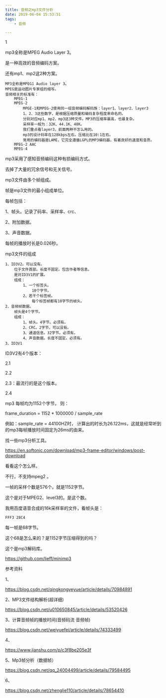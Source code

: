 ```yaml
---
title: 音频之mp3文件分析
date: 2019-06-04 15:53:51
tags:
	- 音频

---
```


1

mp3全称是MPEG Audio Layer 3。

是一种高效的音频编码方案。

还有mp1、mp2这2种方案。

```
MP3全称是MPEG1 Audio layer 3。
MPEG是运动图片专家组的缩写。
音频相关的标准有：
	MPEG-1
	MPEG-2
		MPGE-1和MPEG-2使用同一组音频编码解码族：layer1、layer2、layer3
		1、2、3这些数字，是根据压缩质量和编码复杂程度来命名的。
		分别对应mp1、mp2、mp3这3种文件。MP3的压缩率最高，也最复杂。
		采样率一般为：32K、44.1K、48K。
		我们重点看layer3，前面两种不怎么用的。
		mp3的设计码率在128kbps左右。压缩比在10:1左右。
		常用的编码器是LAME，它完全遵循LGPL的MP3编码器，有着良好的速度和音质。
	MPEG-2 AAC
	MPEG-4
```



mp3采用了感知音频编码这种有损编码方式。

去掉了大量的冗余信号和无关信号。

mp3文件由多个帧组成。

帧是mp3文件的最小组成单位。



每帧包括：

1、帧头。记录了码率、采样率、crc、

2、附加数据。

3、声音数据。

每帧的播放时长是0.026秒。

mp3文件的组成

```
1、ID3V2。可以没有。
	位于文件首部。长度不固定。包含作者等信息。
	是对ID3V1的扩展。
	组成：
		1、一个标签头。
			10个字节。
		2、若干个标签帧。
			每个标签帧都有10字节的帧头。
2、音频帧数据。
	帧头是4个字节。
	组成：
		1、帧头。4字节。必须有。
		2、CRC。2字节，可以没有。
		3、通道信息。32字节。必须有。
		4、声音数据。长度不固定。必须有。
3、ID3V1
```

ID3V2有4个版本：

2.1

2.2

2.3：最流行的是这个版本。

2.4

mp3 每帧均为1152个字节， 则：

frame_duration = 1152 * 1000000 / sample_rate

例如：sample_rate = 44100HZ时， 计算出的时长为26.122ms，这就是经常听到的mp3每帧播放时间固定为26ms的由来。



找一些mp3分析工具。

https://en.softonic.com/download/mp3-frame-editor/windows/post-download

看看这个怎么样。

不行，不支持mpeg2 。



一帧的采样个数是576个。就是1152字节。

这个是对于MPEG2、level3的。是这个数。

我用百度语音合成的16k采样率的文件，看帧头是：

```
FFF3 28C4
```

每一帧是68字节。

这个68是怎么来的？是1152字节压缩得到的吗？





这个是mp3解码库。

https://github.com/lieff/minimp3



参考资料

1、

https://blog.csdn.net/qingkongyeyue/article/details/70984891

2、MP3文件结构解析(超详细)

https://blog.csdn.net/u010650845/article/details/53520426

3、计算音频帧的播放时间(音频码流 音频帧)

https://blog.csdn.net/weiyuefei/article/details/74333499

4、

https://www.jianshu.com/p/c3f8be205e3f

5、Mp3帧分析（数据帧）

https://blog.csdn.net/qq_24004499/article/details/79584495

6、

https://blog.csdn.net/zhenglie110/article/details/78654410